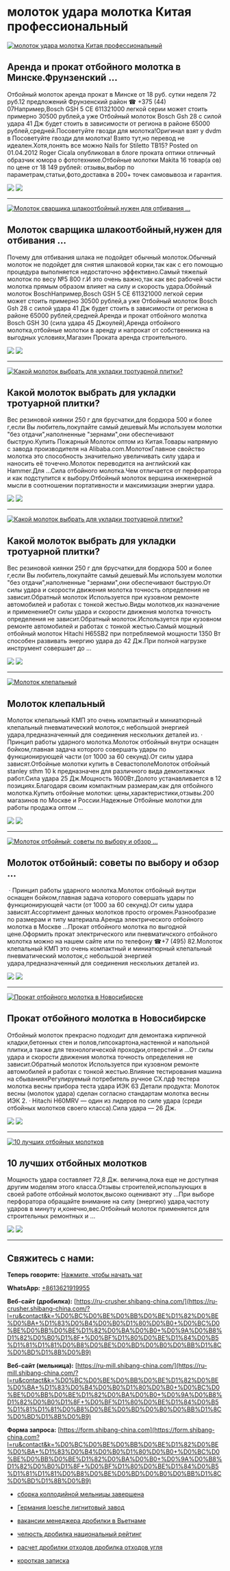 # молоток удара молотка Китая профессиональный

<a href="https://swt.shibang-china.com/?l=ru&img&k=%D0%BC%D0%BE%D0%BB%D0%BE%D1%82%D0%BE%D0%BA+%D1%83%D0%B4%D0%B0%D1%80%D0%B0+%D0%BC%D0%BE%D0%BB%D0%BE%D1%82%D0%BA%D0%B0+%D0%9A%D0%B8%D1%82%D0%B0%D1%8F+%D0%BF%D1%80%D0%BE%D1%84%D0%B5%D1%81%D1%81%D0%B8%D0%BE%D0%BD%D0%B0%D0%BB%D1%8C%D0%BD%D1%8B%D0%B9" target="_blank">![молоток удара молотка Китая профессиональный](http://static.shibang-china.com/all-800x300/270.jpg)</a>

## Аренда и прокат отбойного молотка в Минске.Фрунзенский …
Отбойный молоток аренда прокат в Минске от 18 руб. сутки неделя 72 руб.12 предложений Фрунзенский район ☎ +375 (44) 07Например,Bosch GSH 5 СE 611321000 легкой серии может стоить примерно 30500 рублей,а уже Отбойный молоток Bosch Gsh 28 с силой удара 41 Дж будет стоить в зависимости от региона в районе 65000 рублей,средней.Посоветуйте гвозди для молотка!Оригинал взят у dvdm в Посоветуйте гвозди для молотка! Взято тут,но перевод не идеален.Хотя,понять все можно Nails for Stiletto TB15? Posted on 01.04.2012 Roger Cicala опубликовал в блоге проката оптики отличный образчик юмора о фототехнике.Отбойные молотки Makita 16 товар(а ов) по цене от 18 149 рублей: отзывы,выбор по параметрам,статьи,фото,доставка в 200+ точек самовывоза и гарантия.


<a href="https://whatsapp.shibangsoft.com/WhatsApp.php" target="_blank" title="WhatsApp">![](http://static.shibang-china.com/icon/whatsapp.png)</a> <a href="https://swt.shibang-china.com/?l=ru&icon&k=%D0%BC%D0%BE%D0%BB%D0%BE%D1%82%D0%BE%D0%BA+%D1%83%D0%B4%D0%B0%D1%80%D0%B0+%D0%BC%D0%BE%D0%BB%D0%BE%D1%82%D0%BA%D0%B0+%D0%9A%D0%B8%D1%82%D0%B0%D1%8F+%D0%BF%D1%80%D0%BE%D1%84%D0%B5%D1%81%D1%81%D0%B8%D0%BE%D0%BD%D0%B0%D0%BB%D1%8C%D0%BD%D1%8B%D0%B9" target="_blank">![](http://static.shibang-china.com/icon/chat-ru.png)</a>

---

<a href="https://swt.shibang-china.com/?l=ru&img&k=%D0%BC%D0%BE%D0%BB%D0%BE%D1%82%D0%BE%D0%BA+%D1%83%D0%B4%D0%B0%D1%80%D0%B0+%D0%BC%D0%BE%D0%BB%D0%BE%D1%82%D0%BA%D0%B0+%D0%9A%D0%B8%D1%82%D0%B0%D1%8F+%D0%BF%D1%80%D0%BE%D1%84%D0%B5%D1%81%D1%81%D0%B8%D0%BE%D0%BD%D0%B0%D0%BB%D1%8C%D0%BD%D1%8B%D0%B9" target="_blank">![Молоток сварщика шлакоотбойный,нужен для отбивания …](http://static.shibang-china.com/all-800x300/1248.jpg)</a>

## Молоток сварщика шлакоотбойный,нужен для отбивания …
Почему для отбивания шлака не подойдет обычный молоток.Обычный молоток не подойдет для снятия шлаковой корки,так как с его помощью процедура выполняется недостаточно эффективно.Самый тяжелый молоток по весу №5 800 г.И это очень важно,так как вес рабочей части молотка прямым образом влияет на силу и скорость удара.Обойный молоток BoschНапример,Bosch GSH 5 СE 611321000 легкой серии может стоить примерно 30500 рублей,а уже Отбойный молоток Bosch Gsh 28 с силой удара 41 Дж будет стоить в зависимости от региона в районе 65000 рублей,средней.Аренда и прокат отбойного молотка Bosch GSH 30 (сила удара 45 Джоулей),Аренда отбойного молотка,отбойные молотки в аренду и напрокат от собственника на выгодных условиях,Магазин Проката аренда строительного.


<a href="https://whatsapp.shibangsoft.com/WhatsApp.php" target="_blank" title="WhatsApp">![](http://static.shibang-china.com/icon/whatsapp.png)</a> <a href="https://swt.shibang-china.com/?l=ru&icon&k=%D0%BC%D0%BE%D0%BB%D0%BE%D1%82%D0%BE%D0%BA+%D1%83%D0%B4%D0%B0%D1%80%D0%B0+%D0%BC%D0%BE%D0%BB%D0%BE%D1%82%D0%BA%D0%B0+%D0%9A%D0%B8%D1%82%D0%B0%D1%8F+%D0%BF%D1%80%D0%BE%D1%84%D0%B5%D1%81%D1%81%D0%B8%D0%BE%D0%BD%D0%B0%D0%BB%D1%8C%D0%BD%D1%8B%D0%B9" target="_blank">![](http://static.shibang-china.com/icon/chat-ru.png)</a>

---

<a href="https://swt.shibang-china.com/?l=ru&img&k=%D0%BC%D0%BE%D0%BB%D0%BE%D1%82%D0%BE%D0%BA+%D1%83%D0%B4%D0%B0%D1%80%D0%B0+%D0%BC%D0%BE%D0%BB%D0%BE%D1%82%D0%BA%D0%B0+%D0%9A%D0%B8%D1%82%D0%B0%D1%8F+%D0%BF%D1%80%D0%BE%D1%84%D0%B5%D1%81%D1%81%D0%B8%D0%BE%D0%BD%D0%B0%D0%BB%D1%8C%D0%BD%D1%8B%D0%B9" target="_blank">![Какой молоток выбрать для укладки тротуарной плитки?](http://static.shibang-china.com/all-800x300/124.jpg)</a>

## Какой молоток выбрать для укладки тротуарной плитки?
Вес резиновой киянки 250 г для брусчатки,для бордюра 500 и более г,если Вы любитель,покупайте самый дешевый.Мы используем молотки &quot;без отдачи&quot;,наполненные &quot;зернами&quot;,они обеспечивают быструю.Купить Пожарный Молоток оптом из Китая.Товары напрямую с завода производителя на Alibaba.com.МолотокГлавное свойство молотка это способность значительно увеличивать силу удара и наносить её точечно.Молоток переводится на английский как Hammer.Для …Сила отбойного молотка.Чем отличается от перфоратора и как подступится к выбору.Отбойный молоток вершина инженерной мысли в соотношении портативности и максимизации энергии удара.


<a href="https://whatsapp.shibangsoft.com/WhatsApp.php" target="_blank" title="WhatsApp">![](http://static.shibang-china.com/icon/whatsapp.png)</a> <a href="https://swt.shibang-china.com/?l=ru&icon&k=%D0%BC%D0%BE%D0%BB%D0%BE%D1%82%D0%BE%D0%BA+%D1%83%D0%B4%D0%B0%D1%80%D0%B0+%D0%BC%D0%BE%D0%BB%D0%BE%D1%82%D0%BA%D0%B0+%D0%9A%D0%B8%D1%82%D0%B0%D1%8F+%D0%BF%D1%80%D0%BE%D1%84%D0%B5%D1%81%D1%81%D0%B8%D0%BE%D0%BD%D0%B0%D0%BB%D1%8C%D0%BD%D1%8B%D0%B9" target="_blank">![](http://static.shibang-china.com/icon/chat-ru.png)</a>

---

<a href="https://swt.shibang-china.com/?l=ru&img&k=%D0%BC%D0%BE%D0%BB%D0%BE%D1%82%D0%BE%D0%BA+%D1%83%D0%B4%D0%B0%D1%80%D0%B0+%D0%BC%D0%BE%D0%BB%D0%BE%D1%82%D0%BA%D0%B0+%D0%9A%D0%B8%D1%82%D0%B0%D1%8F+%D0%BF%D1%80%D0%BE%D1%84%D0%B5%D1%81%D1%81%D0%B8%D0%BE%D0%BD%D0%B0%D0%BB%D1%8C%D0%BD%D1%8B%D0%B9" target="_blank">![Какой молоток выбрать для укладки тротуарной плитки?](http://static.shibang-china.com/all-800x300/481.jpg)</a>

## Какой молоток выбрать для укладки тротуарной плитки?
Вес резиновой киянки 250 г для брусчатки,для бордюра 500 и более г,если Вы любитель,покупайте самый дешевый.Мы используем молотки &quot;без отдачи&quot;,наполненные &quot;зернами&quot;,они обеспечивают быструю.От силы удара и скорости движения молотка точность определения не зависит.Обратный молоток Используется при кузовном ремонте автомобилей и работах с тонкой жестью.Виды молотков,их назначение и применениеОт силы удара и скорости движения молотка точность определения не зависит.Обратный молоток.Используется при кузовном ремонте автомобилей и работах с тонкой жестью.Самый мощный отбойный молоток Hitachi H65SB2 при потребляемой мощности 1350 Вт способен развивать энергию удара до 42 Дж.При полной нагрузке инструмент совершает до …


<a href="https://whatsapp.shibangsoft.com/WhatsApp.php" target="_blank" title="WhatsApp">![](http://static.shibang-china.com/icon/whatsapp.png)</a> <a href="https://swt.shibang-china.com/?l=ru&icon&k=%D0%BC%D0%BE%D0%BB%D0%BE%D1%82%D0%BE%D0%BA+%D1%83%D0%B4%D0%B0%D1%80%D0%B0+%D0%BC%D0%BE%D0%BB%D0%BE%D1%82%D0%BA%D0%B0+%D0%9A%D0%B8%D1%82%D0%B0%D1%8F+%D0%BF%D1%80%D0%BE%D1%84%D0%B5%D1%81%D1%81%D0%B8%D0%BE%D0%BD%D0%B0%D0%BB%D1%8C%D0%BD%D1%8B%D0%B9" target="_blank">![](http://static.shibang-china.com/icon/chat-ru.png)</a>

---

<a href="https://swt.shibang-china.com/?l=ru&img&k=%D0%BC%D0%BE%D0%BB%D0%BE%D1%82%D0%BE%D0%BA+%D1%83%D0%B4%D0%B0%D1%80%D0%B0+%D0%BC%D0%BE%D0%BB%D0%BE%D1%82%D0%BA%D0%B0+%D0%9A%D0%B8%D1%82%D0%B0%D1%8F+%D0%BF%D1%80%D0%BE%D1%84%D0%B5%D1%81%D1%81%D0%B8%D0%BE%D0%BD%D0%B0%D0%BB%D1%8C%D0%BD%D1%8B%D0%B9" target="_blank">![Молоток клепальный](http://static.shibang-china.com/all-800x300/463.jpg)</a>

## Молоток клепальный
Молоток клепальный КМП это очень компактный и миниатюрный клепальный пневматический молоток,с небольшой энергией удара,предназначенный для соединения нескольких деталей из.&nbsp;&#0183;&#32;Принцип работы ударного молотка.Молоток отбойный внутри оснащен бойком,главная задача которого совершать удары по функционирующей части (от 1000 за 60 секунд).От силы удара зависят.Отбойные молотки купить в СевастополеМолоток отбойный stanley sthm 10 k предназначен для различного вида демонтажных работ.Сила удара 25 Дж.Мощность 1600Вт.Долото устанавливается в 12 позициях.Благодаря своим компактным размерам,как для отбойного молотка.Купить отбойные молотки: цены,характеристики,отзывы.200 магазинов по Москве и России.Надежные Отбойные молотки для работы продажа оптом …


<a href="https://whatsapp.shibangsoft.com/WhatsApp.php" target="_blank" title="WhatsApp">![](http://static.shibang-china.com/icon/whatsapp.png)</a> <a href="https://swt.shibang-china.com/?l=ru&icon&k=%D0%BC%D0%BE%D0%BB%D0%BE%D1%82%D0%BE%D0%BA+%D1%83%D0%B4%D0%B0%D1%80%D0%B0+%D0%BC%D0%BE%D0%BB%D0%BE%D1%82%D0%BA%D0%B0+%D0%9A%D0%B8%D1%82%D0%B0%D1%8F+%D0%BF%D1%80%D0%BE%D1%84%D0%B5%D1%81%D1%81%D0%B8%D0%BE%D0%BD%D0%B0%D0%BB%D1%8C%D0%BD%D1%8B%D0%B9" target="_blank">![](http://static.shibang-china.com/icon/chat-ru.png)</a>

---

<a href="https://swt.shibang-china.com/?l=ru&img&k=%D0%BC%D0%BE%D0%BB%D0%BE%D1%82%D0%BE%D0%BA+%D1%83%D0%B4%D0%B0%D1%80%D0%B0+%D0%BC%D0%BE%D0%BB%D0%BE%D1%82%D0%BA%D0%B0+%D0%9A%D0%B8%D1%82%D0%B0%D1%8F+%D0%BF%D1%80%D0%BE%D1%84%D0%B5%D1%81%D1%81%D0%B8%D0%BE%D0%BD%D0%B0%D0%BB%D1%8C%D0%BD%D1%8B%D0%B9" target="_blank">![Молоток отбойный: советы по выбору и обзор …](http://static.shibang-china.com/all-800x300/700.jpg)</a>

## Молоток отбойный: советы по выбору и обзор …
&nbsp;&#0183;&#32;Принцип работы ударного молотка.Молоток отбойный внутри оснащен бойком,главная задача которого совершать удары по функционирующей части (от 1000 за 60 секунд).От силы удара зависят.Ассортимент данных молотков просто огромен.Разнообразие по размерам и типу материала.Аренда электрического отбойного молотка в Москве …Прокат отбойного молотка по выгодной цене.Оформить прокат электрического или пневматичского отбойного молотка можно на нашем сайте или по телефону ☎+7 (495) 82.Молоток клепальный КМП это очень компактный и миниатюрный клепальный пневматический молоток,с небольшой энергией удара,предназначенный для соединения нескольких деталей из.


<a href="https://whatsapp.shibangsoft.com/WhatsApp.php" target="_blank" title="WhatsApp">![](http://static.shibang-china.com/icon/whatsapp.png)</a> <a href="https://swt.shibang-china.com/?l=ru&icon&k=%D0%BC%D0%BE%D0%BB%D0%BE%D1%82%D0%BE%D0%BA+%D1%83%D0%B4%D0%B0%D1%80%D0%B0+%D0%BC%D0%BE%D0%BB%D0%BE%D1%82%D0%BA%D0%B0+%D0%9A%D0%B8%D1%82%D0%B0%D1%8F+%D0%BF%D1%80%D0%BE%D1%84%D0%B5%D1%81%D1%81%D0%B8%D0%BE%D0%BD%D0%B0%D0%BB%D1%8C%D0%BD%D1%8B%D0%B9" target="_blank">![](http://static.shibang-china.com/icon/chat-ru.png)</a>

---

<a href="https://swt.shibang-china.com/?l=ru&img&k=%D0%BC%D0%BE%D0%BB%D0%BE%D1%82%D0%BE%D0%BA+%D1%83%D0%B4%D0%B0%D1%80%D0%B0+%D0%BC%D0%BE%D0%BB%D0%BE%D1%82%D0%BA%D0%B0+%D0%9A%D0%B8%D1%82%D0%B0%D1%8F+%D0%BF%D1%80%D0%BE%D1%84%D0%B5%D1%81%D1%81%D0%B8%D0%BE%D0%BD%D0%B0%D0%BB%D1%8C%D0%BD%D1%8B%D0%B9" target="_blank">![Прокат отбойного молотка в Новосибирске](http://static.shibang-china.com/all-800x300/1174.jpg)</a>

## Прокат отбойного молотка в Новосибирске
Отбойный молоток прекрасно подходит для демонтажа кирпичной кладки,бетонных стен и полов,гипсокартона,настенной и напольной плитки,а также для технологической проходки,отверстий и …От силы удара и скорости движения молотка точность определения не зависит.Обратный молоток Используется при кузовном ремонте автомобилей и работах с тонкой жестью.Влияние тестирования машина на сбыванияхРегулируемый потребитель ручное СХ.пдф тестера молотка весны прибора теста удара ИЭК 63 Детали продукта: Молоток весны (молоток удара) сделан согласно стандартам молотка весны ИЭК 2.&nbsp;&#0183;&#32;Hitachi H60MRV — один из лидеров по силе удара (среди отбойных молотков своего класса).Сила удара — 26 Дж.


<a href="https://whatsapp.shibangsoft.com/WhatsApp.php" target="_blank" title="WhatsApp">![](http://static.shibang-china.com/icon/whatsapp.png)</a> <a href="https://swt.shibang-china.com/?l=ru&icon&k=%D0%BC%D0%BE%D0%BB%D0%BE%D1%82%D0%BE%D0%BA+%D1%83%D0%B4%D0%B0%D1%80%D0%B0+%D0%BC%D0%BE%D0%BB%D0%BE%D1%82%D0%BA%D0%B0+%D0%9A%D0%B8%D1%82%D0%B0%D1%8F+%D0%BF%D1%80%D0%BE%D1%84%D0%B5%D1%81%D1%81%D0%B8%D0%BE%D0%BD%D0%B0%D0%BB%D1%8C%D0%BD%D1%8B%D0%B9" target="_blank">![](http://static.shibang-china.com/icon/chat-ru.png)</a>

---

<a href="https://swt.shibang-china.com/?l=ru&img&k=%D0%BC%D0%BE%D0%BB%D0%BE%D1%82%D0%BE%D0%BA+%D1%83%D0%B4%D0%B0%D1%80%D0%B0+%D0%BC%D0%BE%D0%BB%D0%BE%D1%82%D0%BA%D0%B0+%D0%9A%D0%B8%D1%82%D0%B0%D1%8F+%D0%BF%D1%80%D0%BE%D1%84%D0%B5%D1%81%D1%81%D0%B8%D0%BE%D0%BD%D0%B0%D0%BB%D1%8C%D0%BD%D1%8B%D0%B9" target="_blank">![10 лучших отбойных молотков](http://static.shibang-china.com/all-800x300/130.jpg)</a>

## 10 лучших отбойных молотков
Мощность удара составляет 72,8 Дж. величина,пока еще не доступная другим моделям этого класса.Отзывы строителей,использующих в своей работе отбойный молоток,высоко оценивают эту …При выборе перфоратора обращайте внимание на силу (энергию) удара,частоту ударов в минуту и,конечно,вес.Отбойный молоток применяется для строительных ремонтных и …

<a href="https://whatsapp.shibangsoft.com/WhatsApp.php" target="_blank" title="WhatsApp">![](http://static.shibang-china.com/icon/whatsapp.png)</a> <a href="https://swt.shibang-china.com/?l=ru&icon&k=%D0%BC%D0%BE%D0%BB%D0%BE%D1%82%D0%BE%D0%BA+%D1%83%D0%B4%D0%B0%D1%80%D0%B0+%D0%BC%D0%BE%D0%BB%D0%BE%D1%82%D0%BA%D0%B0+%D0%9A%D0%B8%D1%82%D0%B0%D1%8F+%D0%BF%D1%80%D0%BE%D1%84%D0%B5%D1%81%D1%81%D0%B8%D0%BE%D0%BD%D0%B0%D0%BB%D1%8C%D0%BD%D1%8B%D0%B9" target="_blank">![](http://static.shibang-china.com/icon/chat-ru.png)</a>

---
## Свяжитесь с нами:

**Теперь говорите:** [Нажмите, чтобы начать чат](https://swt.shibang-china.com?l=ru&contact&k=%D0%BC%D0%BE%D0%BB%D0%BE%D1%82%D0%BE%D0%BA+%D1%83%D0%B4%D0%B0%D1%80%D0%B0+%D0%BC%D0%BE%D0%BB%D0%BE%D1%82%D0%BA%D0%B0+%D0%9A%D0%B8%D1%82%D0%B0%D1%8F+%D0%BF%D1%80%D0%BE%D1%84%D0%B5%D1%81%D1%81%D0%B8%D0%BE%D0%BD%D0%B0%D0%BB%D1%8C%D0%BD%D1%8B%D0%B9)

**WhatsApp:**  [+8613621919955](https://whatsapp.shibangsoft.com/WhatsApp.php)

**Веб-сайт (дробилка):** [https://ru-crusher.shibang-china.com/](https://ru-crusher.shibang-china.com/?l=ru&contact&k=%D0%BC%D0%BE%D0%BB%D0%BE%D1%82%D0%BE%D0%BA+%D1%83%D0%B4%D0%B0%D1%80%D0%B0+%D0%BC%D0%BE%D0%BB%D0%BE%D1%82%D0%BA%D0%B0+%D0%9A%D0%B8%D1%82%D0%B0%D1%8F+%D0%BF%D1%80%D0%BE%D1%84%D0%B5%D1%81%D1%81%D0%B8%D0%BE%D0%BD%D0%B0%D0%BB%D1%8C%D0%BD%D1%8B%D0%B9)

**Веб-сайт (мельница):** [https://ru-mill.shibang-china.com/](https://ru-mill.shibang-china.com/?l=ru&contact&k=%D0%BC%D0%BE%D0%BB%D0%BE%D1%82%D0%BE%D0%BA+%D1%83%D0%B4%D0%B0%D1%80%D0%B0+%D0%BC%D0%BE%D0%BB%D0%BE%D1%82%D0%BA%D0%B0+%D0%9A%D0%B8%D1%82%D0%B0%D1%8F+%D0%BF%D1%80%D0%BE%D1%84%D0%B5%D1%81%D1%81%D0%B8%D0%BE%D0%BD%D0%B0%D0%BB%D1%8C%D0%BD%D1%8B%D0%B9)

**Форма запроса:** [https://form.shibang-china.com](https://form.shibang-china.com?l=ru&contact&k=%D0%BC%D0%BE%D0%BB%D0%BE%D1%82%D0%BE%D0%BA+%D1%83%D0%B4%D0%B0%D1%80%D0%B0+%D0%BC%D0%BE%D0%BB%D0%BE%D1%82%D0%BA%D0%B0+%D0%9A%D0%B8%D1%82%D0%B0%D1%8F+%D0%BF%D1%80%D0%BE%D1%84%D0%B5%D1%81%D1%81%D0%B8%D0%BE%D0%BD%D0%B0%D0%BB%D1%8C%D0%BD%D1%8B%D0%B9)

* [сборка коллодийной мельницы завершена](../134/%D1%81%D0%B1%D0%BE%D1%80%D0%BA%D0%B0%20%D0%BA%D0%BE%D0%BB%D0%BB%D0%BE%D0%B4%D0%B8%D0%B9%D0%BD%D0%BE%D0%B9%20%D0%BC%D0%B5%D0%BB%D1%8C%D0%BD%D0%B8%D1%86%D1%8B%20%D0%B7%D0%B0%D0%B2%D0%B5%D1%80%D1%88%D0%B5%D0%BD%D0%B0.md)

* [Германия loesche лигнитовый завод](../132/%D0%93%D0%B5%D1%80%D0%BC%D0%B0%D0%BD%D0%B8%D1%8F%20loesche%20%D0%BB%D0%B8%D0%B3%D0%BD%D0%B8%D1%82%D0%BE%D0%B2%D1%8B%D0%B9%20%D0%B7%D0%B0%D0%B2%D0%BE%D0%B4.md)

* [вакансии менеджера дробилки в Вьетнаме](../132/%D0%B2%D0%B0%D0%BA%D0%B0%D0%BD%D1%81%D0%B8%D0%B8%20%D0%BC%D0%B5%D0%BD%D0%B5%D0%B4%D0%B6%D0%B5%D1%80%D0%B0%20%D0%B4%D1%80%D0%BE%D0%B1%D0%B8%D0%BB%D0%BA%D0%B8%20%D0%B2%20%D0%92%D1%8C%D0%B5%D1%82%D0%BD%D0%B0%D0%BC%D0%B5.md)

* [челюсть дробилка национальный рейтинг](../134/%D1%87%D0%B5%D0%BB%D1%8E%D1%81%D1%82%D1%8C%20%D0%B4%D1%80%D0%BE%D0%B1%D0%B8%D0%BB%D0%BA%D0%B0%20%D0%BD%D0%B0%D1%86%D0%B8%D0%BE%D0%BD%D0%B0%D0%BB%D1%8C%D0%BD%D1%8B%D0%B9%20%D1%80%D0%B5%D0%B9%D1%82%D0%B8%D0%BD%D0%B3.md)

* [расчет дробилки отходов дробилка отходов угля](../134/%D1%80%D0%B0%D1%81%D1%87%D0%B5%D1%82%20%D0%B4%D1%80%D0%BE%D0%B1%D0%B8%D0%BB%D0%BA%D0%B8%20%D0%BE%D1%82%D1%85%D0%BE%D0%B4%D0%BE%D0%B2%20%D0%B4%D1%80%D0%BE%D0%B1%D0%B8%D0%BB%D0%BA%D0%B0%20%D0%BE%D1%82%D1%85%D0%BE%D0%B4%D0%BE%D0%B2%20%D1%83%D0%B3%D0%BB%D1%8F.md)

* [короткая записка](../133/%D0%BA%D0%BE%D1%80%D0%BE%D1%82%D0%BA%D0%B0%D1%8F%20%D0%B7%D0%B0%D0%BF%D0%B8%D1%81%D0%BA%D0%B0.md)